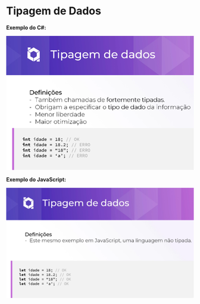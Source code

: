 # Tipagem de Dados

**Exemplo do C#:**

![Untitled](Tipagem%20de%20Dados%20e3c88a26dca941ad9984d55027e1e1c8/Untitled.png)

**Exemplo do JavaScript:**

![Untitled](Tipagem%20de%20Dados%20e3c88a26dca941ad9984d55027e1e1c8/Untitled%201.png)
